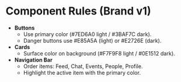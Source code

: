 # Component Rules (Brand v1)

- **Buttons**
  - Use primary color (#7ED6A0 light / #3BAF7C dark).
  - Danger buttons use #E85A5A (light) or #E2726E (dark).
- **Cards**
  - Surface color on background (#F7F9F8 light / #0E1512 dark).
- **Navigation Bar**
  - Order items: Feed, Chat, Events, People, Profile.
  - Highlight the active item with the primary color.
